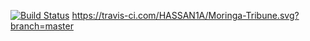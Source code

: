 [![Build Status](https://travis-ci.com/HASSAN1A/Moringa-Tribune.svg?branch=master)](https://travis-ci.com/HASSAN1A/Moringa-Tribune)
https://travis-ci.com/HASSAN1A/Moringa-Tribune.svg?branch=master